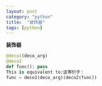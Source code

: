```yaml
---
layout: post
category: "python"
title:  "装饰器"
tags: [python]
---
```


**装饰器**

```python
@deco1(deco_arg)
@deco2
def func(): pass
This is equivalent to:这等价于：
func = deco1(deco_arg)(deco2(func))
```
